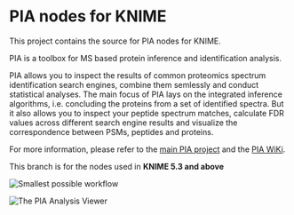 PIA nodes for KNIME
===================

This project contains the source for PIA nodes for KNIME.

PIA is a toolbox for MS based protein inference and identification analysis.

PIA allows you to inspect the results of common proteomics spectrum identification search engines, combine them semlessly and conduct statistical analyses. The main focus of PIA lays on the integrated inference algorithms, i.e. concluding the proteins from a set of identified spectra. But it also allows you to inspect your peptide spectrum matches, calculate FDR values across different search engine results and visualize the correspondence between PSMs, peptides and proteins.

For more information, please refer to the [main PIA project](https://github.com/mpc-bioinformatics/pia) and the [PIA WiKi]( https://github.com/mpc-bioinformatics/pia/wiki).

This branch is for the nodes used in **KNIME 5.3 and above**

![Smallest possible workflow](KNIME_small_workflow.png)

![The PIA Analysis Viewer](KNIME_analysis_view_small.png)
